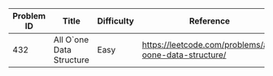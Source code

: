 | Problem ID | Title | Difficulty | Reference
| --- | --- | --- | ---
| 432 | All O`one Data Structure | Easy | https://leetcode.com/problems/all-oone-data-structure/
